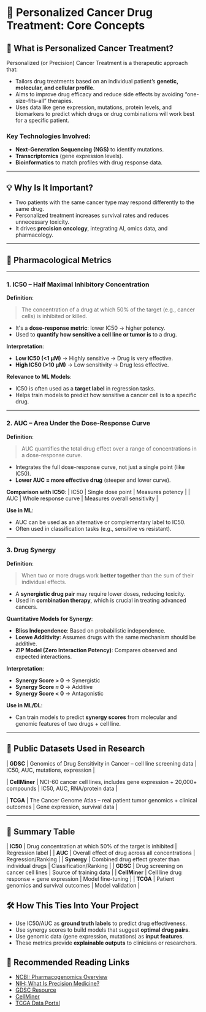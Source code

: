 # 🧬 Personalized Cancer Drug Treatment: Core Concepts

## 🎯 What is Personalized Cancer Treatment?

Personalized (or Precision) Cancer Treatment is a therapeutic approach that:

- Tailors drug treatments based on an individual patient’s **genetic, molecular, and cellular profile**.
- Aims to improve drug efficacy and reduce side effects by avoiding “one-size-fits-all” therapies.
- Uses data like gene expression, mutations, protein levels, and biomarkers to predict which drugs or drug combinations will work best for a specific patient.

### Key Technologies Involved:
- **Next-Generation Sequencing (NGS)** to identify mutations.
- **Transcriptomics** (gene expression levels).
- **Bioinformatics** to match profiles with drug response data.

---

## 💡 Why Is It Important?

- Two patients with the same cancer type may respond differently to the same drug.
- Personalized treatment increases survival rates and reduces unnecessary toxicity.
- It drives **precision oncology**, integrating AI, omics data, and pharmacology.

---

## 🧪 Pharmacological Metrics

---

### 1. **IC50 – Half Maximal Inhibitory Concentration**

**Definition**:
> The concentration of a drug at which 50% of the target (e.g., cancer cells) is inhibited or killed.

- It's a **dose-response metric**: lower IC50 → higher potency.
- Used to **quantify how sensitive a cell line or tumor is** to a drug.

**Interpretation**:
- **Low IC50 (<1 µM)** → Highly sensitive → Drug is very effective.
- **High IC50 (>10 µM)** → Low sensitivity → Drug less effective.

**Relevance to ML Models**:
- IC50 is often used as a **target label** in regression tasks.
- Helps train models to predict how sensitive a cancer cell is to a specific drug.

---

### 2. **AUC – Area Under the Dose-Response Curve**

**Definition**:
> AUC quantifies the total drug effect over a range of concentrations in a dose-response curve.

- Integrates the full dose-response curve, not just a single point (like IC50).
- **Lower AUC = more effective drug** (steeper and lower curve).

**Comparison with IC50**:
| IC50   | Single dose point | Measures potency |
| AUC    | Whole response curve | Measures overall sensitivity |

**Use in ML**:
- AUC can be used as an alternative or complementary label to IC50.
- Often used in classification tasks (e.g., sensitive vs resistant).

---

### 3. **Drug Synergy**

**Definition**:
> When two or more drugs work **better together** than the sum of their individual effects.

- A **synergistic drug pair** may require lower doses, reducing toxicity.
- Used in **combination therapy**, which is crucial in treating advanced cancers.

**Quantitative Models for Synergy**:
- **Bliss Independence**: Based on probabilistic independence.
- **Loewe Additivity**: Assumes drugs with the same mechanism should be additive.
- **ZIP Model (Zero Interaction Potency)**: Compares observed and expected interactions.

**Interpretation**:
- **Synergy Score > 0** → Synergistic
- **Synergy Score ≈ 0** → Additive
- **Synergy Score < 0** → Antagonistic

**Use in ML/DL**:
- Can train models to predict **synergy scores** from molecular and genomic features of two drugs + cell line.

---

## 🧬 Public Datasets Used in Research

| **GDSC**    | Genomics of Drug Sensitivity in Cancer – cell line screening data           | IC50, AUC, mutations, expression |

| **CellMiner** | NCI-60 cancer cell lines, includes gene expression + 20,000+ compounds     | IC50, AUC, RNA/protein data |

| **TCGA**     | The Cancer Genome Atlas – real patient tumor genomics + clinical outcomes  | Gene expression, survival data |

---

## 📘 Summary Table

| **IC50**    | Drug concentration at which 50% of the target is inhibited              | Regression label   |
| **AUC**     | Overall effect of drug across all concentrations                        | Regression/Ranking |
| **Synergy** | Combined drug effect greater than individual drugs                      | Classification/Ranking |
| **GDSC**    | Drug screening on cancer cell lines                                     | Source of training data |
| **CellMiner** | Cell line drug response + gene expression                             | Model fine-tuning  |
| **TCGA**    | Patient genomics and survival outcomes                                  | Model validation   |

## 🛠 How This Ties Into Your Project

- Use IC50/AUC as **ground truth labels** to predict drug effectiveness.
- Use synergy scores to build models that suggest **optimal drug pairs**.
- Use genomic data (gene expression, mutations) as **input features**.
- These metrics provide **explainable outputs** to clinicians or researchers.

## 🔗 Recommended Reading Links

- [NCBI: Pharmacogenomics Overview](https://www.ncbi.nlm.nih.gov/pmc/articles/PMC7860563/)
- [NIH: What Is Precision Medicine?](https://www.cancer.gov/about-cancer/treatment/types/precision-medicine)
- [GDSC Resource](https://www.cancerrxgene.org)
- [CellMiner](https://discover.nci.nih.gov/cellminer)
- [TCGA Data Portal](https://portal.gdc.cancer.gov)
